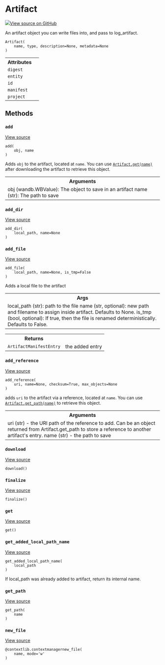 # Artifact

<!-- Insert buttons and diff -->


[![](https://www.tensorflow.org/images/GitHub-Mark-32px.png)View source on GitHub](https://www.github.com/wandb/client/tree/master/wandb/sdk/wandb_artifacts.py#L37-L302)




An artifact object you can write files into, and pass to log_artifact.

<pre><code>Artifact(
    name, type, description=None, metadata=None
)</code></pre>



<!-- Placeholder for "Used in" -->




<!-- Tabular view -->
<table>
<tr><th>Attributes</th></tr>

<tr>
<td>
<code>digest</code>
</td>
<td>

</td>
</tr><tr>
<td>
<code>entity</code>
</td>
<td>

</td>
</tr><tr>
<td>
<code>id</code>
</td>
<td>

</td>
</tr><tr>
<td>
<code>manifest</code>
</td>
<td>

</td>
</tr><tr>
<td>
<code>project</code>
</td>
<td>

</td>
</tr>
</table>



## Methods

<h3 id="add"><code>add</code></h3>

<a target="_blank" href="https://www.github.com/wandb/client/tree/master/wandb/sdk/wandb_artifacts.py#L220-L262">View source</a>

<pre><code>add(
    obj, name
)</code></pre>

Adds `obj` to the artifact, located at `name`. You can
use <a href="../Library/Artifact.md#get"><code>Artifact.get(name)</code></a> after downloading the artifact to retrieve this object.

<!-- Tabular view -->
<table>
<tr><th>Arguments</th></tr>
<tr>
<td>
obj (wandb.WBValue): The object to save in an artifact
name (str): The path to save
</td>
</tr>

</table>



<h3 id="add_dir"><code>add_dir</code></h3>

<a target="_blank" href="https://www.github.com/wandb/client/tree/master/wandb/sdk/wandb_artifacts.py#L150-L183">View source</a>

<pre><code>add_dir(
    local_path, name=None
)</code></pre>




<h3 id="add_file"><code>add_file</code></h3>

<a target="_blank" href="https://www.github.com/wandb/client/tree/master/wandb/sdk/wandb_artifacts.py#L124-L148">View source</a>

<pre><code>add_file(
    local_path, name=None, is_tmp=False
)</code></pre>

Adds a local file to the artifact


<!-- Tabular view -->
<table>
<tr><th>Args</th></tr>
<tr>
<td>
local_path (str): path to the file
name (str, optional): new path and filename to assign inside artifact. Defaults to None.
is_tmp (bool, optional): If true, then the file is renamed deterministically. Defaults to False.
</td>
</tr>

</table>



<!-- Tabular view -->
<table>
<tr><th>Returns</th></tr>

<tr>
<td>
<code>ArtifactManifestEntry</code>
</td>
<td>
the added entry
</td>
</tr>
</table>



<h3 id="add_reference"><code>add_reference</code></h3>

<a target="_blank" href="https://www.github.com/wandb/client/tree/master/wandb/sdk/wandb_artifacts.py#L185-L218">View source</a>

<pre><code>add_reference(
    uri, name=None, checksum=True, max_objects=None
)</code></pre>

adds `uri` to the artifact via a reference, located at `name`. 
You can use <a href="../Library/Artifact.md#get_path"><code>Artifact.get_path(name)</code></a> to retrieve this object.

<!-- Tabular view -->
<table>
<tr><th>Arguments</th></tr>
<tr>
<td>
uri (str) - the URI path of the reference to add. Can be an object returned from
Artifact.get_path to store a reference to another artifact's entry.
name (str) - the path to save
</td>
</tr>

</table>



<h3 id="download"><code>download</code></h3>

<a target="_blank" href="https://www.github.com/wandb/client/tree/master/wandb/sdk/wandb_artifacts.py#L274-L275">View source</a>

<pre><code>download()</code></pre>




<h3 id="finalize"><code>finalize</code></h3>

<a target="_blank" href="https://www.github.com/wandb/client/tree/master/wandb/sdk/wandb_artifacts.py#L280-L286">View source</a>

<pre><code>finalize()</code></pre>




<h3 id="get"><code>get</code></h3>

<a target="_blank" href="https://www.github.com/wandb/client/tree/master/wandb/sdk/wandb_artifacts.py#L277-L278">View source</a>

<pre><code>get()</code></pre>




<h3 id="get_added_local_path_name"><code>get_added_local_path_name</code></h3>

<a target="_blank" href="https://www.github.com/wandb/client/tree/master/wandb/sdk/wandb_artifacts.py#L264-L269">View source</a>

<pre><code>get_added_local_path_name(
    local_path
)</code></pre>

If local_path was already added to artifact, return its internal name.


<h3 id="get_path"><code>get_path</code></h3>

<a target="_blank" href="https://www.github.com/wandb/client/tree/master/wandb/sdk/wandb_artifacts.py#L271-L272">View source</a>

<pre><code>get_path(
    name
)</code></pre>




<h3 id="new_file"><code>new_file</code></h3>

<a target="_blank" href="https://www.github.com/wandb/client/tree/master/wandb/sdk/wandb_artifacts.py#L109-L122">View source</a>

<pre><code>@contextlib.contextmanager</code><code>new_file(
    name, mode=&#x27;w&#x27;
)</code></pre>






